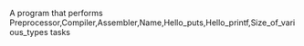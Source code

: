 A program that performs Preprocessor,Compiler,Assembler,Name,Hello_puts,Hello_printf,Size_of_various_types tasks
